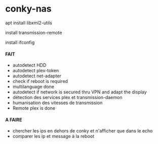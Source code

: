# conky-nas

apt install libxml2-utils

install transmission-remote

install ifconfig

#### FAIT
- autodetect HDD
- autodetect plex-token
- autodetect net-adapter
- check if reboot is required
- multilanguage done
- autodetect if network is secured thru VPN and adapt the display
- détection des services plex et transmission-daemon
- humanisation des vitesses de transmission
- Remote plex is done

#### A FAIRE
- chercher les ips en dehors de conky et n'afficher que dans le echo
- comparer les ip et message à la reboot
